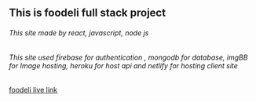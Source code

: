## This is foodeli full stack project

###### This site made by react, javascript, node js 

###### This site used firebase for authentication , mongodb for database, imgBB for Image hosting, heroku for host api and netlify for hosting client site

[foodeli live link](https://foodeli.netlify.app/)